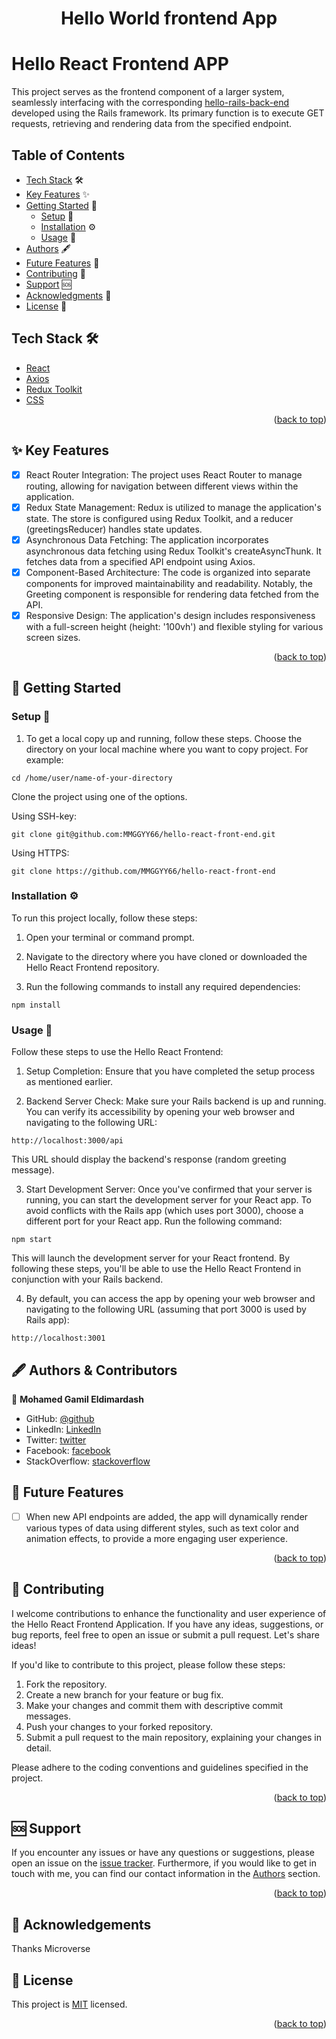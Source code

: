 <a name="readme-top"></a>

<div align="center">
  <h1><b>Hello World frontend App</b></h1>
</div>


<!-- PROJECT DESCRIPTION -->

# <a name="about-project"> Hello React Frontend APP</a>

This project serves as the frontend component of a larger system, seamlessly interfacing with the corresponding [hello-rails-back-end](https://github.com/MMGGYY66/hello-rails-back-end) developed using the Rails framework. Its primary function is to execute GET requests, retrieving and rendering data from the specified endpoint.

<!-- TABLE OF CONTENTS -->

## Table of Contents

- [Tech Stack](#tech-stack) 🛠️
- [Key Features](#key-features) ✨
- [Getting Started](#getting-started) 🚀
  - [Setup](#setup) 🔧
  - [Installation](#installation) ⚙️
  - [Usage](#usage) 🧰
- [Authors](#authors) 🖋️
- [Future Features](#future-features) 🌟
- [Contributing](#contributing) 🤝
- [Support](#support) 🆘
- [Acknowledgments](#acknowledgments) 🌲
- [License](#license) 📄

<!-- TECH STACK -->

## Tech Stack 🛠️ <a name="tech-stack"></a>

  <ul>
     <li><a href="https://react.dev/">React</a></li>
      <li><a href="https://axios-http.com/docs/intro">Axios</a></li>
     <li><a href="https://redux-toolkit.js.org/">Redux Toolkit</a></li>
     <li><a href="https://www.w3.org/Style/CSS/Overview.en.html">CSS</a></li>
  </ul>

<p align="right">(<a href="#readme-top">back to top</a>)</p>

<!-- FEATURES -->

## ✨ Key Features<a name="key-features"></a>

- [x] React Router Integration: The project uses React Router to manage routing, allowing for navigation between different views within the application.
- [x] Redux State Management: Redux is utilized to manage the application's state. The store is configured using Redux Toolkit, and a reducer (greetingsReducer) handles state updates.
- [x] Asynchronous Data Fetching: The application incorporates asynchronous data fetching using Redux Toolkit's createAsyncThunk. It fetches data from a specified API endpoint using Axios.
- [x] Component-Based Architecture: The code is organized into separate components for improved maintainability and readability. Notably, the Greeting component is responsible for rendering data fetched from the API.
- [x] Responsive Design: The application's design includes responsiveness with a full-screen height (height: '100vh') and flexible styling for various screen sizes.

<p align="right">(<a href="#readme-top">back to top</a>)</p>

<!-- GETTING STARTED -->

## 🚀 Getting Started<a name="getting-started"></a>

### Setup 🔧<a name="setup"></a>

1. To get a local copy up and running, follow these steps.
Choose the directory on your local machine where you want to copy project. For example:

```
cd /home/user/name-of-your-directory
```

Clone the project using one of the options.

Using SSH-key:

```
git clone git@github.com:MMGGYY66/hello-react-front-end.git

```
Using HTTPS:

```
git clone https://github.com/MMGGYY66/hello-react-front-end

```

### Installation ⚙️<a name="installation"></a>

To run this project locally, follow these steps:

1. Open your terminal or command prompt.

2. Navigate to the directory where you have cloned or downloaded the Hello React Frontend repository.

3. Run the following commands to install any required dependencies:

```
npm install

```

### Usage 🧰<a name="usage"></a>

Follow these steps to use the Hello React Frontend:

1. Setup Completion: Ensure that you have completed the setup process as mentioned earlier.

2. Backend Server Check: Make sure your Rails backend is up and running. You can verify its accessibility by opening your web browser and navigating to the following URL:

```
http://localhost:3000/api
```

This URL should display the backend's response (random greeting message).

3. Start Development Server: Once you've confirmed that your server is running, you can start the development server for your React app. To avoid conflicts with the Rails app (which uses port 3000), choose a different port for your React app. Run the following command:

```
npm start
```

This will launch the development server for your React frontend.
By following these steps, you'll be able to use the Hello React Frontend in conjunction with your Rails backend.

4. By default, you can access the app by opening your web browser and navigating to the following URL (assuming that port 3000 is used by Rails app):

```
http://localhost:3001
```


<!-- AUTHORS -->

## 🖋️ Authors & Contributors<a name="authors"></a>

👤 **Mohamed Gamil Eldimardash**

- GitHub: [@github](https://github.com/MMGGYY66)
- LinkedIn: [LinkedIn](https://www.linkedin.com/in/mohamed-eldimardash-0023a3b5/)
- Twitter: [twitter](https://twitter.com/MOHAMEDELDIMARd)
- Facebook: [facebook](https://www.facebook.com/MOHAMED.ELDIMARDASH/)
- StackOverflow: [stackoverflow](https://stackoverflow.com/users/13605630/mohamed-gamil-eldimardash)


## 🌟 Future Features <a name="future-features"></a>

- [ ] When new API endpoints are added, the app will dynamically render various types of data using different styles, such as text color and animation effects, to provide a more engaging user experience.

<p align="right">(<a href="#readme-top">back to top</a>)</p>

<!-- CONTRIBUTING -->

## 🤝 Contributing <a name="contributing"></a>

I welcome contributions to enhance the functionality and user experience of the Hello React Frontend Application. If you have any ideas, suggestions, or bug reports, feel free to open an issue or submit a pull request. Let's share ideas!

If you'd like to contribute to this project, please follow these steps:

1. Fork the repository.
2. Create a new branch for your feature or bug fix.
3. Make your changes and commit them with descriptive commit messages.
4. Push your changes to your forked repository.
5. Submit a pull request to the main repository, explaining your changes in detail.

Please adhere to the coding conventions and guidelines specified in the project.

<p align="right">(<a href="#readme-top">back to top</a>)</p>

<!-- SUPPORT -->

## 🆘 Support <a name="support"></a>

If you encounter any issues or have any questions or suggestions, please open an issue on the [issue tracker](../../issues/).
Furthermore, if you would like to get in touch with me, you can find our contact information in the <a href="#authors">Authors</a> section.

<p align="right">(<a href="#readme-top">back to top</a>)</p>

<!-- ACKNOWLEDGEMENTS -->

## 🌲 Acknowledgements <a name="acknowledgments"></a>

Thanks Microverse

<!-- LICENSE -->

## 📄 License <a name="license"></a>

This project is [MIT](LICENSE) licensed.

<p align="right">(<a href="#readme-top">back to top</a>)</p>
